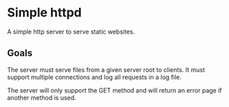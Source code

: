 # Simple httpd
A simple http server to serve static websites.

## Goals
The server must serve files from a given server root to clients. It must support multiple connections and log all requests in a log file.

The server will only support the GET method and will return an error page if another method is used.
